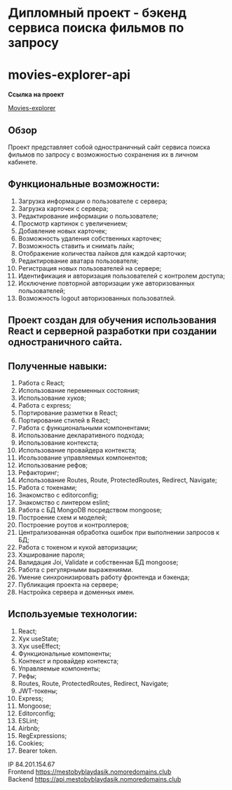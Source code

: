  # Дипломный проект - бэкенд сервиса поиска фильмов по запросу
 # movies-explorer-api

 **Ссылка на проект**

[Movies-explorer](https://mestobyblaydasik.nomoredomains.club)

## Обзор

Проект представляет собой одностраничный сайт сервиса поиска фильмов по запросу с возможностью сохранения их в личном кабинете.

## Функциональные возможности:
1. Загрузка информации о пользователе с сервера;
2. Загрузка карточек с сервера;
3. Редактирование информации о пользователе;
4. Просмотр картинок с увеличением;
5. Добавление новых карточек;
6. Возможность удаления собственных карточек;
7. Возможность ставить и снимать лайк;
8. Отображение количества лайков для каждой карточки;
9. Редактирование аватара пользователя;
10. Регистрация новых пользователей на сервере;
11. Идентификация и авторизация пользователей с контролем доступа;
12. Исключение повторной авторизации уже авторизованных пользователей;
13. Возможность logout авторизованных пользоватлей.

## Проект создан для обучения использования React и серверной разработки при создании одностраничного сайта.

## Полученные навыки:
1. Работа с React;
2. Использование переменных состояния;
3. Использование хуков;
4. Работа с express;
5. Портирование разметки в React;
7. Портирование стилей в React;
8. Работа с функциональными компонентами;
9. Использование декларативного подхода;
10. Использование контекста;
11. Использование провайдера контекста;
12. Исользование управляемых компонентов;
13. Использование рефов;
14. Рефакторинг;
15. Использование Routes, Route, ProtectedRoutes, Redirect, Navigate;
16. Работа с токенами;
17. Знакомство с editorconfig;
18. Знакомство с линтером eslint;
19. Работа с БД MongoDB посредством mongoose;
20. Построение схем и моделей;
21. Построение роутов и контроллеров;
22. Централизованная обработка ошибок при выполнении запросов к БД;
23. Работа с токеном и кукой авторизации;
24. Хэширование пароля;
25. Валидация Joi, Validate и собственная БД mongoose;
26. Работа с регулярными выражениями.
27. Умение синхронизировать работу фронтенда и бэкенда;
28. Публикация проекта на сервере;
30. Настройка сервера и доменных имен.

## Используемые технологии:
1. React;
2. Хук useState;
3. Хук useEffect;
4. Функциональные компоненты;
5. Контекст и провайдер контекста;
6. Управляемые компоненты;
7. Рефы;
8. Routes, Route, ProtectedRoutes, Redirect, Navigate;
9. JWT-токены;
10. Express;
11. Mongoose;
12. Editorconfig;
13. ESLint;
14. Airbnb;
15. RegExpressions;
16. Cookies;
17. Bearer token.

IP 84.201.154.67  
Frontend https://mestobyblaydasik.nomoredomains.club  
Backend https://api.mestobyblaydasik.nomoredomains.club  
